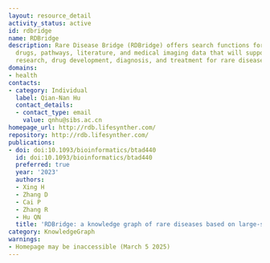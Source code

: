 ```yaml
---
layout: resource_detail
activity_status: active
id: rdbridge
name: RDBridge
description: Rare Disease Bridge (RDBridge) offers search functions for genes, potential
  drugs, pathways, literature, and medical imaging data that will support mechanistic
  research, drug development, diagnosis, and treatment for rare diseases.
domains:
- health
contacts:
- category: Individual
  label: Qian-Nan Hu
  contact_details:
  - contact_type: email
    value: qnhu@sibs.ac.cn
homepage_url: http://rdb.lifesynther.com/
repository: http://rdb.lifesynther.com/
publications:
- doi: doi:10.1093/bioinformatics/btad440
  id: doi:10.1093/bioinformatics/btad440
  preferred: true
  year: '2023'
  authors:
  - Xing H
  - Zhang D
  - Cai P
  - Zhang R
  - Hu QN
  title: 'RDBridge: a knowledge graph of rare diseases based on large-scale text mining'
category: KnowledgeGraph
warnings:
- Homepage may be inaccessible (March 5 2025)
---
```


